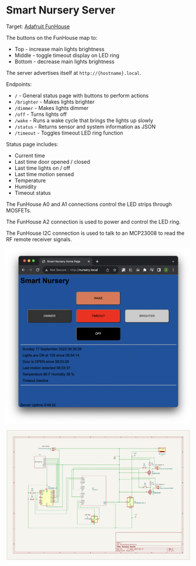 
# Smart Nursery Server

Target: [Adafruit FunHouse](https://www.adafruit.com/product/4985)

The buttons on the FunHouse map to:
 - Top - increase main lights brightness
 - Middle - toggle timeout display on LED ring
 - Bottom - decrease main lights brightness

The server advertises itself at `http://{hostname}.local`.

Endpoints:
 - `/` - General status page with buttons to perform actions
 - `/brighter` - Makes lights brighter
 - `/dimmer` - Makes lights dimmer
 - `/off` - Turns lights off
 - `/wake` - Runs a wake cycle that brings the lights up slowly
 - `/status` - Returns sensor and system information as JSON
 - `/timeout` - Toggles timeout LED ring function

Status page includes:
 - Current time
 - Last time door opened / closed
 - Last time lights on / off
 - Last time motion sensed
 - Temperature
 - Humidity
 - Timeout status

The FunHouse A0 and A1 connections control the LED strips through MOSFETs.

The FunHouse A2 connection is used to power and control the LED ring.

The FunHouse I2C connection is used to talk to an MCP23008 to read the RF remote receiver signals.

![Status page example](doc/status_page_example.png?raw=true "Status Page")

![Circuit diagram](doc/circuit.png?raw=true "Circuit Diagram")
